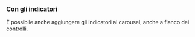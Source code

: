 ### Con gli indicatori

È possibile anche aggiungere gli indicatori al carousel, anche a fianco dei controlli.

<!-- STORY -->